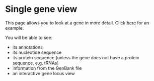 <link rel="shortcut icon" type="image/svg+xml" href="favicon.svg">

# Single gene view

This page allows you to look at a gene in more detail. Click [here](https://opengenomebrowser.bioinformatics.unibe.ch/gene/FAM19471-i1-1.1_001004/)
for an example.

You will be able to see:

*   its annotations
*   its nucleotide sequence
*   its protein sequence (unless the gene does not have a protein sequence, e.g. tRNAs)
*   information from the GenBank file
*   an interactive gene locus view
